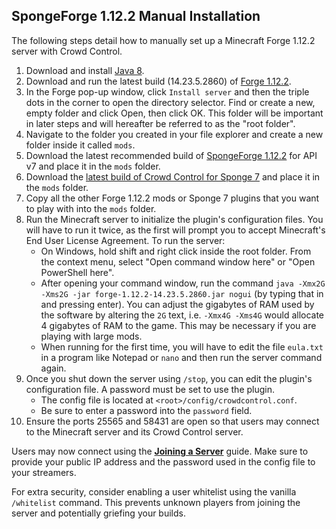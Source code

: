 ## SpongeForge 1.12.2 Manual Installation

The following steps detail how to manually set up a Minecraft Forge 1.12.2 server
with Crowd Control.

1. Download and install [Java 8](https://adoptium.net/temurin/releases/?version=8).
2. Download and run the latest build (14.23.5.2860)
   of [Forge 1.12.2](https://files.minecraftforge.net/net/minecraftforge/forge/index_1.12.2.html).
3. In the Forge pop-up window, click `Install server` and then the triple dots in the corner to open
   the directory selector. Find or create a new, empty folder and click Open, then click OK. This
   folder will be important in later steps and will hereafter be referred to as the "root folder".
4. Navigate to the folder you created in your file explorer and create a new folder inside it
   called `mods`.
5. Download the latest recommended build of
   [SpongeForge 1.12.2](https://www.spongepowered.org/downloads/spongeforge?minecraft=1.12.2&offset=0)
   for API v7 and place it in the `mods` folder.
6. Download the
   [latest build of Crowd Control for Sponge 7](https://github.com/qixils/minecraft-crowdcontrol/releases/latest)
   and place it in the `mods` folder.
7. Copy all the other Forge 1.12.2 mods or Sponge 7 plugins that you want to play with into the
   `mods` folder.
8. Run the Minecraft server to initialize the plugin's configuration files. You will have to run it
   twice, as the first will prompt you to accept Minecraft's End User License Agreement.
   To run the server:
    - On Windows, hold shift and right click inside the root folder. From the context menu, select
      "Open command window here" or "Open PowerShell here".
    - After opening your command window, run the
      command `java -Xmx2G -Xms2G -jar forge-1.12.2-14.23.5.2860.jar nogui` (by typing that in and
      pressing enter). You can adjust the gigabytes of RAM used by the software by altering the `2G`
      text, i.e. `-Xmx4G -Xms4G` would allocate 4 gigabytes of RAM to the game. This may be
      necessary if you are playing with large mods.
    - When running for the first time, you will have to edit the file `eula.txt` in a program like
      Notepad or `nano` and then run the server command again.
9. Once you shut down the server using `/stop`, you can edit the plugin's configuration file. A
   password must be set to use the plugin.
    - The config file is located at `<root>/config/crowdcontrol.conf`.
    - Be sure to enter a password into the `password` field.
10. Ensure the ports 25565 and 58431 are open so that users may connect to the Minecraft server and
    its Crowd Control server.

Users may now connect using the [**Joining a Server**](sponge_7_joining_a_server.md) guide. Make
sure to provide your public IP address and the password used in the config file to your streamers.

For extra security, consider enabling a user whitelist using the vanilla `/whitelist` command. This
prevents unknown players from joining the server and potentially griefing your builds.

